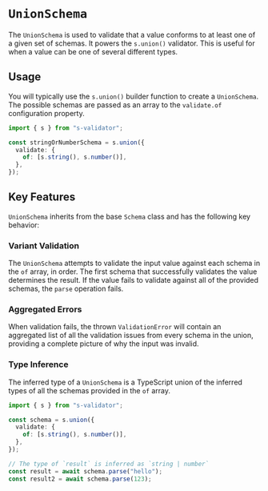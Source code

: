 # `UnionSchema`

The `UnionSchema` is used to validate that a value conforms to at least one of a given set of schemas. It powers the `s.union()` validator. This is useful for when a value can be one of several different types.

## Usage

You will typically use the `s.union()` builder function to create a `UnionSchema`. The possible schemas are passed as an array to the `validate.of` configuration property.

```typescript
import { s } from "s-validator";

const stringOrNumberSchema = s.union({
  validate: {
    of: [s.string(), s.number()],
  },
});
```

## Key Features

`UnionSchema` inherits from the base `Schema` class and has the following key behavior:

### Variant Validation

The `UnionSchema` attempts to validate the input value against each schema in the `of` array, in order. The first schema that successfully validates the value determines the result. If the value fails to validate against all of the provided schemas, the `parse` operation fails.

### Aggregated Errors

When validation fails, the thrown `ValidationError` will contain an aggregated list of all the validation issues from every schema in the union, providing a complete picture of why the input was invalid.

### Type Inference

The inferred type of a `UnionSchema` is a TypeScript union of the inferred types of all the schemas provided in the `of` array.

```typescript
import { s } from "s-validator";

const schema = s.union({
  validate: {
    of: [s.string(), s.number()],
  },
});

// The type of `result` is inferred as `string | number`
const result = await schema.parse("hello");
const result2 = await schema.parse(123);
```
